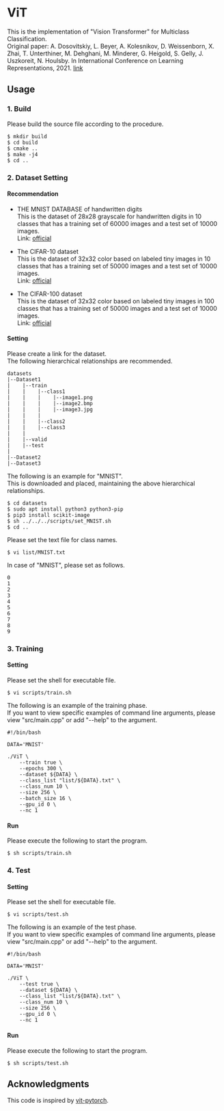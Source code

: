 # ViT
This is the implementation of "Vision Transformer" for Multiclass Classification.<br>
Original paper: A. Dosovitskiy, L. Beyer, A. Kolesnikov, D. Weissenborn, X. Zhai, T. Unterthiner, M. Dehghani, M. Minderer, G. Heigold, S. Gelly, J. Uszkoreit, N. Houlsby. In International Conference on Learning Representations, 2021. [link](https://arxiv.org/abs/2010.11929)

## Usage

### 1. Build
Please build the source file according to the procedure.
~~~
$ mkdir build
$ cd build
$ cmake ..
$ make -j4
$ cd ..
~~~

### 2. Dataset Setting

#### Recommendation
- THE MNIST DATABASE of handwritten digits<br>
This is the dataset of 28x28 grayscale for handwritten digits in 10 classes that has a training set of 60000 images and a test set of 10000 images.<br>
Link: [official](http://yann.lecun.com/exdb/mnist/)

- The CIFAR-10 dataset<br>
This is the dataset of 32x32 color based on labeled tiny images in 10 classes that has a training set of 50000 images and a test set of 10000 images.<br>
Link: [official](https://www.cs.toronto.edu/~kriz/cifar.html)

- The CIFAR-100 dataset<br>
This is the dataset of 32x32 color based on labeled tiny images in 100 classes that has a training set of 50000 images and a test set of 10000 images.<br>
Link: [official](https://www.cs.toronto.edu/~kriz/cifar.html)

#### Setting

Please create a link for the dataset.<br>
The following hierarchical relationships are recommended.

~~~
datasets
|--Dataset1
|    |--train
|    |    |--class1
|    |    |    |--image1.png
|    |    |    |--image2.bmp
|    |    |    |--image3.jpg
|    |    |
|    |    |--class2
|    |    |--class3
|    |
|    |--valid
|    |--test
|
|--Dataset2
|--Dataset3
~~~

The following is an example for "MNIST".<br>
This is downloaded and placed, maintaining the above hierarchical relationships.
~~~
$ cd datasets
$ sudo apt install python3 python3-pip
$ pip3 install scikit-image
$ sh ../../../scripts/set_MNIST.sh
$ cd ..
~~~

Please set the text file for class names.
~~~
$ vi list/MNIST.txt
~~~

In case of "MNIST", please set as follows.
~~~
0
1
2
3
4
5
6
7
8
9
~~~

### 3. Training

#### Setting
Please set the shell for executable file.
~~~
$ vi scripts/train.sh
~~~
The following is an example of the training phase.<br>
If you want to view specific examples of command line arguments, please view "src/main.cpp" or add "--help" to the argument.
~~~
#!/bin/bash

DATA='MNIST'

./ViT \
    --train true \
    --epochs 300 \
    --dataset ${DATA} \
    --class_list "list/${DATA}.txt" \
    --class_num 10 \
    --size 256 \
    --batch_size 16 \
    --gpu_id 0 \
    --nc 1
~~~

#### Run
Please execute the following to start the program.
~~~
$ sh scripts/train.sh
~~~

### 4. Test

#### Setting
Please set the shell for executable file.
~~~
$ vi scripts/test.sh
~~~
The following is an example of the test phase.<br>
If you want to view specific examples of command line arguments, please view "src/main.cpp" or add "--help" to the argument.
~~~
#!/bin/bash

DATA='MNIST'

./ViT \
    --test true \
    --dataset ${DATA} \
    --class_list "list/${DATA}.txt" \
    --class_num 10 \
    --size 256 \
    --gpu_id 0 \
    --nc 1
~~~

#### Run
Please execute the following to start the program.
~~~
$ sh scripts/test.sh
~~~


## Acknowledgments
This code is inspired by [vit-pytorch](https://github.com/lucidrains/vit-pytorch).

